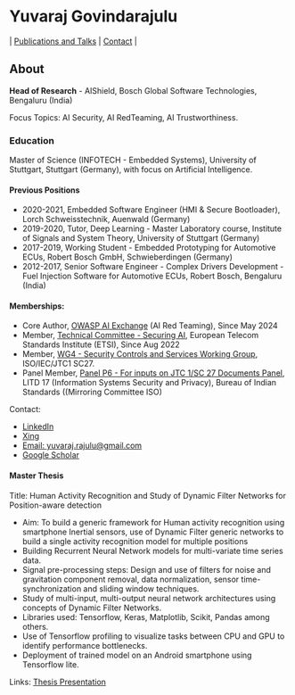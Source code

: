 # Yuvaraj Govindarajulu

|  [Publications and Talks](https://github.com/Yuvaraj-Rajulu/yuvaraj-rajulu.github.io/tree/master/publications_talks/readme.md) |  [Contact](contact.md)  |


## About
**Head of Research** - AIShield, Bosch Global Software Technologies, Bengaluru (India)


Focus Topics: AI Security, AI RedTeaming, AI Trustworthiness. 

### Education
Master of Science (INFOTECH - Embedded Systems), University of Stuttgart, Stuttgart (Germany), with focus on Artificial Intelligence.

#### Previous Positions
- 2020-2021, Embedded Software Engineer (HMI & Secure Bootloader), Lorch Schweisstechnik, Auenwald (Germany)
- 2019-2020, Tutor, Deep Learning - Master Laboratory course, Institute of Signals and System Theory, University of Stuttgart (Germany)
- 2017-2019, Working Student - Embedded Prototyping for Automotive ECUs, Robert Bosch GmbH, Schwieberdingen (Germany)
- 2012-2017, Senior Software Engineer - Complex Drivers Development - Fuel Injection Software for Automotive ECUs, Robert Bosch, Bengaluru (India)

#### Memberships:
- Core Author, [OWASP AI Exchange](https://owaspai.org/) (AI Red Teaming), Since May 2024
- Member, [Technical Committee - Securing AI](https://www.etsi.org/technologies/securing-artificial-intelligence), European Telecom Standards Institute (ETSI), Since Aug 2022
- Member, [WG4 - Security Controls and Services Working Group](https://www.services.bis.gov.in/php/BIS_2.0/bisconnect/dgdashboard/committee_sso/composition/66/5), ISO/IEC/JTC1 SC27.
- Panel Member, [Panel P6 - For inputs on JTC 1/SC 27 Documents Panel](https://www.services.bis.gov.in/php/BIS_2.0/bisconnect/dgdashboard/committee_sso/composition/237/4), LITD 17 (Information Systems Security and Privacy), Bureau of Indian Standards ((Mirroring Committee ISO) 

Contact: 
- [LinkedIn](https://de.linkedin.com/in/yuvaraj-govindarajulu) 
- [Xing](https://www.xing.com/profile/Yuvaraj_Govindarajulu/cv)
- [Email: yuvaraj.rajulu@gmail.com](mailto:yuvaraj.rajulu@gmail.com)
- [Google Scholar](https://scholar.google.com/citations?user=Mjctn_sAAAAJ&hl=en)

#### Master Thesis
Title: Human Activity Recognition and Study of Dynamic Filter Networks for Position-aware detection
- Aim: To build a generic framework for Human activity recognition using smartphone Inertial sensors, use of Dynamic Filter generic networks to build a single activity recognition model for multiple positions
- Building Recurrent Neural Network models for multi-variate time series data.
-	Signal pre-processing steps: Design and use of filters for noise and gravitation component removal, data normalization, sensor time-synchronization and sliding window techniques.
-	Study of multi-input, multi-output neural network architectures using concepts of Dynamic Filter Networks.
-	Libraries used: Tensorflow, Keras, Matplotlib, Scikit, Pandas among others.
-	Use of Tensorflow profiling to visualize tasks between CPU and GPU to identify performance bottlenecks.
-	Deployment of trained model on an Android smartphone using Tensorflow lite.

Links: [Thesis Presentation](https://github.com/yuva-rajulu/yuva-rajulu.github.io/blob/master/docs/MasterThesis_Presentation-min.pdf)
